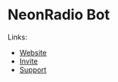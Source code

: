 # NeonRadio Bot

Links:

- [Website](https://bot.neonradio.net)
- [Invite](https://bot.neonradio.net/invite)
- [Support](https://bot.neonradio.net/support)
